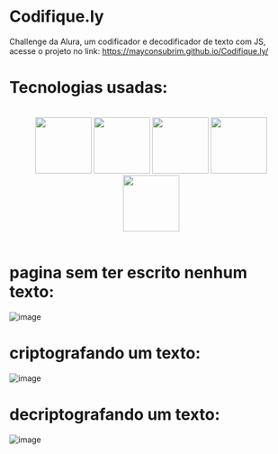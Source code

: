 # Codifique.ly
Challenge da Alura, um codificador e decodificador de texto com JS, acesse o projeto no link: https://mayconsubrim.github.io/Codifique.ly/

<h1>Tecnologias usadas: </h1>
<br>
<div align="center">
  <img src="https://cdn.jsdelivr.net/gh/devicons/devicon/icons/javascript/javascript-original.svg" style="height: 100px; width:100px;"/>
  <img src="https://cdn.jsdelivr.net/gh/devicons/devicon/icons/html5/html5-original-wordmark.svg" style="height: 100px; width:100px;"/>
  <img src="https://cdn.jsdelivr.net/gh/devicons/devicon/icons/css3/css3-original-wordmark.svg" style="height: 100px; width:100px;"/>
  <img src="https://cdn.jsdelivr.net/gh/devicons/devicon/icons/bootstrap/bootstrap-original-wordmark.svg" style="height: 100px; width:100px;"/>
  <img src="https://cdn.jsdelivr.net/gh/devicons/devicon/icons/jquery/jquery-original-wordmark.svg" style="height: 100px; width:100px;"/>
  
</div>
<br>


# pagina sem ter escrito nenhum texto:
![image](https://user-images.githubusercontent.com/110691979/211208874-54989df7-3629-43ad-a924-ab6f02082fcd.png)


# criptografando um texto:

![image](https://user-images.githubusercontent.com/110691979/211208902-93c71fd0-c6cf-45e3-afcd-bc2ccc536d9d.png)


# decriptografando um texto:

![image](https://user-images.githubusercontent.com/110691979/211208947-82d9e43f-c116-4c78-8d5f-225116b99539.png)
